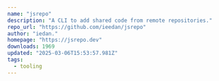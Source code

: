 ```yaml
---
name: "jsrepo"
description: "A CLI to add shared code from remote repositories."
repo_url: "https://github.com/ieedan/jsrepo"
author: "iedan."
homepage: "https://jsrepo.dev"
downloads: 1969
updated: "2025-03-06T15:53:57.981Z"
tags: 
  - tooling
---
```

